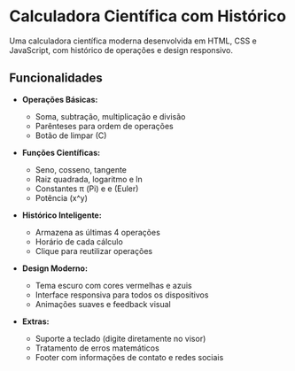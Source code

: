# Calculadora Científica com Histórico

Uma calculadora científica moderna desenvolvida em HTML, CSS e JavaScript, com histórico de operações e design responsivo.

##  Funcionalidades

- **Operações Básicas:**
  - Soma, subtração, multiplicação e divisão
  - Parênteses para ordem de operações
  - Botão de limpar (C)

- **Funções Científicas:**
  - Seno, cosseno, tangente
  - Raiz quadrada, logaritmo e ln
  - Constantes π (Pi) e e (Euler)
  - Potência (x^y)

- **Histórico Inteligente:**
  - Armazena as últimas 4 operações
  - Horário de cada cálculo
  - Clique para reutilizar operações

- **Design Moderno:**
  - Tema escuro com cores vermelhas e azuis
  - Interface responsiva para todos os dispositivos
  - Animações suaves e feedback visual

- **Extras:**
  - Suporte a teclado (digite diretamente no visor)
  - Tratamento de erros matemáticos
  - Footer com informações de contato e redes sociais
